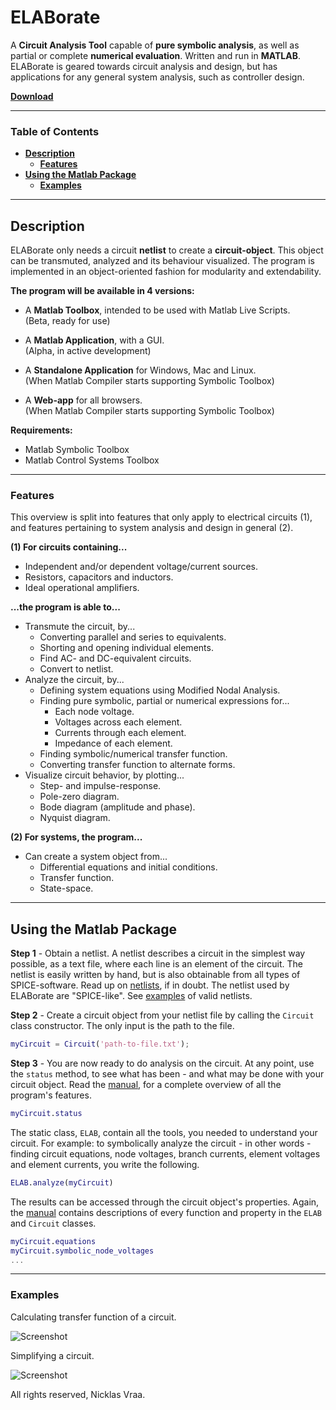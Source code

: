 # **ELABorate**  <!-- omit in toc -->
A **Circuit Analysis Tool** capable of **pure symbolic analysis**, as well as partial or complete **numerical evaluation**. Written and run in **MATLAB**. ELABorate is geared towards circuit analysis and design, but has applications for any general system analysis, such as controller design.

[**Download**](https://github.com/NicklasVraa/ELABorate/raw/master/ELABorate.mltbx)

---

### **Table of Contents** <!-- omit in toc -->
- [**Description**](#description)
  - [**Features**](#features)
- [**Using the Matlab Package**](#using-the-matlab-package)
  - [**Examples**](#examples)

---

## **Description**
ELABorate only needs a circuit **netlist** to create a **circuit-object**. This object can be transmuted, analyzed and its behaviour visualized. The program is implemented in an object-oriented fashion for modularity and extendability.

**The program will be available in 4 versions:**
- A **Matlab Toolbox**, intended to be used with Matlab Live Scripts.\
  (Beta, ready for use)

- A **Matlab Application**, with a GUI.\
  (Alpha, in active development)

- A **Standalone Application** for Windows, Mac and Linux.\
  (When Matlab Compiler starts supporting Symbolic Toolbox)

- A **Web-app** for all browsers.\
  (When Matlab Compiler starts supporting Symbolic Toolbox)

**Requirements:**
- Matlab Symbolic Toolbox
- Matlab Control Systems Toolbox

---

### **Features**
This overview is split into features that only apply to electrical circuits (1), and features pertaining to system analysis and design in general (2).

**(1) For circuits containing...**
- Independent and/or dependent voltage/current sources.
- Resistors, capacitors and inductors.
- Ideal operational amplifiers.

**...the program is able to...**
- Transmute the circuit, by...
  - Converting parallel and series to equivalents.
  - Shorting and opening individual elements.
  - Find AC- and DC-equivalent circuits.
  - Convert to netlist.
- Analyze the circuit, by...
  - Defining system equations using Modified Nodal Analysis.
  - Finding pure symbolic, partial or numerical expressions for...
    - Each node voltage.
    - Voltages across each element.
    - Currents through each element.
    - Impedance of each element.
  - Finding symbolic/numerical transfer function.
  - Converting transfer function to alternate forms.
- Visualize circuit behavior, by plotting...
  - Step- and impulse-response.
  - Pole-zero diagram.
  - Bode diagram (amplitude and phase).
  - Nyquist diagram.

**(2) For systems, the program...**
- Can create a system object from...
  - Differential equations and initial conditions.
  - Transfer function.
  - State-space.

---

## **Using the Matlab Package**
**Step 1** -
Obtain a netlist. A netlist describes a circuit in the simplest way possible, as a text file, where each line is an element of the circuit. The netlist is easily written by hand, but is also obtainable
from all types of SPICE-software. Read up on [netlists](https://www.cpp.edu/~prnelson/courses/ece220/220-spice-notes.pdf), if in doubt. The netlist used by ELABorate are "SPICE-like". See [examples](/Examples/Circuits) of valid netlists.

**Step 2** -
Create a circuit object from your netlist file by calling the `Circuit` class constructor. The only input is the path to the file.

```matlab
myCircuit = Circuit('path-to-file.txt');
```

**Step 3** -
You are now ready to do analysis on the circuit. At any point, use the `status` method, to see what has been - and what may be done with your circuit object. Read the [manual](/Documentation/Manual.md), for a complete overview of all the program's features.

```matlab
myCircuit.status
```

The static class, `ELAB`, contain all the tools, you needed to understand your circuit. For example: to symbolically analyze the circuit - in other words - finding circuit equations, node voltages, branch currents, element voltages and element currents, you write the following.

```matlab
ELAB.analyze(myCircuit)
```

The results can be accessed through the circuit object's properties. Again, the [manual](/Documentation/Manual.md) contains descriptions of every function and property in the `ELAB` and `Circuit` classes.

```matlab
myCircuit.equations
myCircuit.symbolic_node_voltages
...
```

---

### **Examples**
Calculating transfer function of a circuit.

![Screenshot](/Documentation/Screenshot1.png)

Simplifying a circuit.

![Screenshot](/Documentation/Screenshot2.png)

All rights reserved, Nicklas Vraa.
